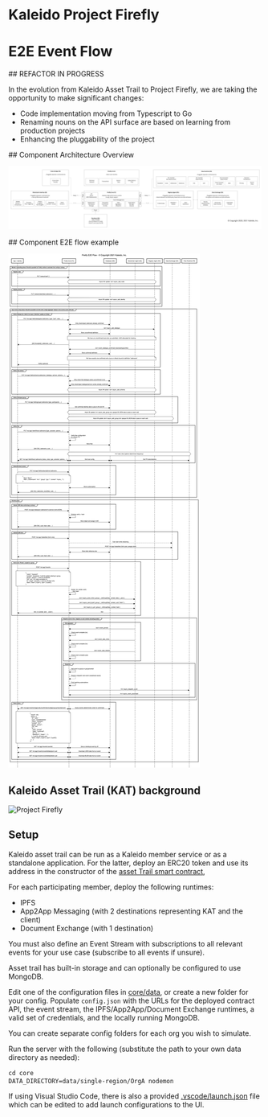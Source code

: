 # Kaleido Project Firefly

# E2E Event Flow

## REFACTOR IN PROGRESS

In the evolution from Kaleido Asset Trail to Project Firefly, we are taking the opportunity to make significant changes:

- Code implementation moving from Typescript to Go
- Renaming nouns on the API surface are based on learning from production projects
- Enhancing the pluggability of the project

## Component Architecture Overview

![Project Firefly Component Architecture](architecture/firefly_component_architecture.jpg)

## Component E2E flow example

![Project Firefly E2E flow example](architecture/firefly_flow_overview_sequencediagram.png)

## Kaleido Asset Trail (KAT) background

![Project Firefly](firefly_overview.png)

## Setup

Kaleido asset trail can be run as a Kaleido member service or as a standalone application.
For the latter, deploy an ERC20 token and use its address in the constructor of the [asset Trail smart contract](solidity_new/contracts/AssetTrail.sol),

For each participating member, deploy the following runtimes:
* IPFS
* App2App Messaging (with 2 destinations representing KAT and the client)
* Document Exchange (with 1 destination)

You must also define an Event Stream with subscriptions to all relevant
events for your use case (subscribe to all events if unsure).

Asset trail has built-in storage and can optionally be configured to use MongoDB.

Edit one of the configuration files in [core/data](core/data), or create a new folder for your config.
Populate `config.json` with the URLs for the deployed contract API, the event stream, the IPFS/App2App/Document
Exchange runtimes, a valid set of credentials, and the locally running MongoDB.

You can create separate config folders for each org you wish to simulate.

Run the server with the following (substitute the path to your own data directory as needed):
```
cd core
DATA_DIRECTORY=data/single-region/OrgA nodemon
```

If using Visual Studio Code, there is also a provided [.vscode/launch.json](launch.json) file which can be
edited to add launch configurations to the UI.
